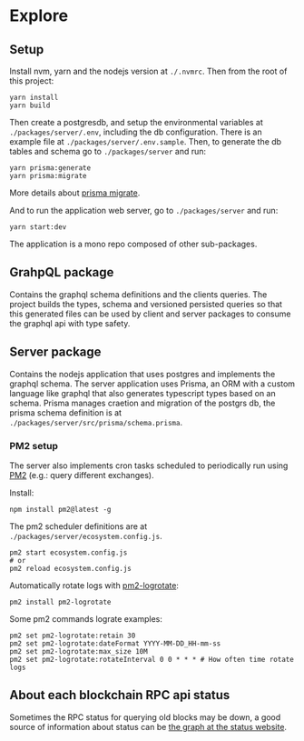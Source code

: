 # Explore

## Setup

Install nvm, yarn and the nodejs version at `./.nvmrc`. Then from the root of this project:

```
yarn install
yarn build
```
Then create a postgresdb, and setup the environmental variables at `./packages/server/.env`, including the db configuration. There is an example file at `./packages/server/.env.sample`. Then, to generate the db tables and schema go to `./packages/server` and run:
```
yarn prisma:generate
yarn prisma:migrate
```

More details about [prisma migrate](https://github.com/prisma/docs/blob/main/content/300-guides/050-database/100-developing-with-prisma-migrate/150-team-development.mdx).

And to run the application web server, go to `./packages/server` and run:
```
yarn start:dev
```

The application is a mono repo composed of other sub-packages.

## GrahpQL package
Contains the graphql schema definitions and the clients queries. The project builds the types, 
schema and versioned persisted queries so that this generated files can be used by client and server packages to consume the graphql api with type safety.

## Server package
Contains the nodejs application that uses postgres and implements the graphql schema. The server application uses Prisma, an ORM with a custom language like graphql that also generates typescript types based on an schema. Prisma manages craetion and migration of the postgrs db, the prisma schema definition is at `./packages/server/src/prisma/schema.prisma`.

### PM2 setup
The server also implements cron tasks scheduled to periodically run using [PM2](https://pm2.keymetrics.io/docs/usage/pm2-doc-single-page/)
 (e.g.: query different exchanges).
 
Install:
```
npm install pm2@latest -g
```
 
 The pm2 scheduler definitions are at `./packages/server/ecosystem.config.js`.

```
pm2 start ecosystem.config.js
# or
pm2 reload ecosystem.config.js
```
Automatically rotate logs with [pm2-logrotate](https://github.com/keymetrics/):
```
pm2 install pm2-logrotate
```
Some pm2 commands lograte examples:
```
pm2 set pm2-logrotate:retain 30
pm2 set pm2-logrotate:dateFormat YYYY-MM-DD_HH-mm-ss
pm2 set pm2-logrotate:max_size 10M
pm2 set pm2-logrotate:rotateInterval 0 0 * * * # How often time rotate logs
```

## About each blockchain RPC api status

Sometimes the RPC status for querying old blocks may be down, a good source of information about status can be [the graph at the status website](https://status.thegraph.com/).

